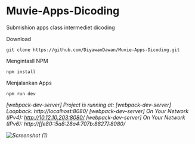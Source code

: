 # Muvie-Apps-Dicoding
Submishion apps class intermediet dicoding

Download 

    git clone https://github.com/DiyawanDawan/Muvie-Apps-Dicoding.git
    
Mengintasll NPM

    npm install

Menjalankan Apps

    npm run dev

<i> [webpack-dev-server] Project is running at:
<i> [webpack-dev-server] Loopback: http://localhost:8080/
<i> [webpack-dev-server] On Your Network (IPv4): http://10.12.10.203:8080/
<i> [webpack-dev-server] On Your Network (IPv6): http://[fe80::5a8:28a4:707b:8827]:8080/

![Screenshot (1)](https://github.com/DiyawanDawan/Muvie-Apps-Dicoding/assets/95010003/3a44479b-6752-47c0-8bab-1a83cb657f25)
